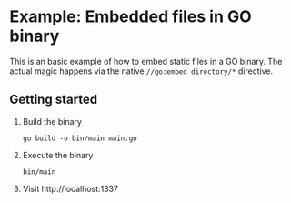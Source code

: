 # Example: Embedded files in GO binary

This is an basic example of how to embed static files in a GO binary. The actual magic happens via the native `//go:embed directory/*` directive.

## Getting started

1. Build the binary
    ```
    go build -o bin/main main.go 
    ``` 

2. Execute the binary
    ```
    bin/main
    ```

3. Visit http://localhost:1337
